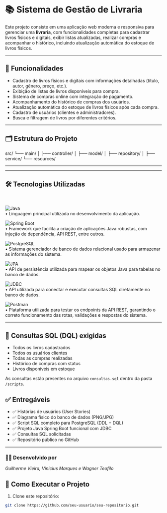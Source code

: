# 📚 Sistema de Gestão de Livraria

Este projeto consiste em uma aplicação web moderna e responsiva para gerenciar uma **livraria**, com funcionalidades completas para cadastrar livros físicos e digitais, exibir listas atualizadas, realizar compras e acompanhar o histórico, incluindo atualização automática do estoque de livros físicos.

---

## 📌 Funcionalidades

- Cadastro de livros físicos e digitais com informações detalhadas (título, autor, gênero, preço, etc.).
- Exibição de listas de livros disponíveis para compra.
- Sistema de compras online com integração de pagamento.
- Acompanhamento do histórico de compras dos usuários.
- Atualização automática do estoque de livros físicos após cada compra.
- Cadastro de usuários (clientes e administradores).
- Busca e filtragem de livros por diferentes critérios.

---

## 🗂️ Estrutura do Projeto


src/
└── main/
│ ├── controller/
│ ├── model/
│ ├── repository/
│ ├── service/
└── resources/


---


---

## 🛠️ Tecnologias Utilizadas

<br>

![Java](https://img.shields.io/badge/Java-ED8B00?style=for-the-badge&logo=java&logoColor=white)  
• Linguagem principal utilizada no desenvolvimento da aplicação.

![Spring Boot](https://img.shields.io/badge/Spring%20Boot-6DB33F?style=for-the-badge&logo=spring-boot&logoColor=white)  
• Framework que facilita a criação de aplicações Java robustas, com injeção de dependência, API REST, entre outros.

![PostgreSQL](https://img.shields.io/badge/PostgreSQL-316192?style=for-the-badge&logo=postgresql&logoColor=white)  
• Sistema gerenciador de banco de dados relacional usado para armazenar as informações do sistema.

![JPA](https://img.shields.io/badge/JPA-007396?style=for-the-badge&logo=hibernate&logoColor=white)  
• API de persistência utilizada para mapear os objetos Java para tabelas no banco de dados.

![JDBC](https://img.shields.io/badge/JDBC-003B57?style=for-the-badge&logo=oracle&logoColor=white)  
• API utilizada para conectar e executar consultas SQL diretamente no banco de dados.

![Postman](https://img.shields.io/badge/Postman-FF6C37?style=for-the-badge&logo=postman&logoColor=white)  
• Plataforma utilizada para testar os endpoints da API REST, garantindo o correto funcionamento das rotas, validações e respostas do sistema.

---
## 📄 Consultas SQL (DQL) exigidas

- Todos os livros cadastrados
- Todos os usuários clientes
- Todas as compras realizadas
- Histórico de compras com status
- Livros disponíveis em estoque

As consultas estão presentes no arquivo `consultas.sql` dentro da pasta `/scripts`.

## ✅ Entregáveis

- ✅ Histórias de usuários (User  Stories)
- ✅ Diagrama físico do banco de dados (PNG/JPG)
- ✅ Script SQL completo para PostgreSQL (DDL + DQL)
- ✅ Projeto Java Spring Boot funcional com JDBC
- ✅ Consultas SQL solicitadas
- ✅ Repositório público no GitHub


---

### 👨‍💻 Desenvolvido por

*Guilherme Vieira, Vinicius Marques e Wagner Teofilo*


## 🧠 Como Executar o Projeto

1. Clone este repositório:

```bash
git clone https://github.com/seu-usuario/seu-repositorio.git

